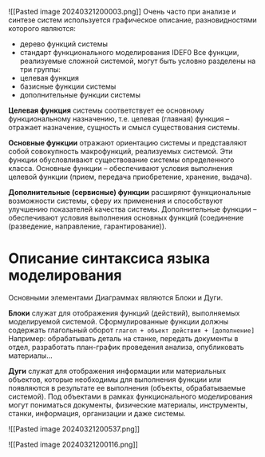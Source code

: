 
![[Pasted image 20240321200003.png]]
Очень часто при анализе и синтезе систем используется графическое описание, разновидностями которого являются:
- дерево функций системы
- стандарт функционального моделирования IDEF0
Все функции, реализуемые сложной системой, могут быть условно разделены на три группы:
- целевая функция
- базисные функции системы
- дополнительные функции системы

**Целевая функция** системы соответствует ее основному функциональному назначению, т.е. целевая (главная) функция – отражает назначение, сущность и смысл существования системы.

**Основные функции** отражают ориентацию системы и представляют собой совокупность макрофункций, реализуемых системой. Эти функции обусловливают существование системы определенного класса. Основные функции – обеспечивают условия выполнения целевой функции (прием, передача приобретение, хранение, выдача).

**Дополнительные (сервисные) функции** расширяют функциональные возможности системы, сферу их применения и способствуют улучшению показателей качества системы. Дополнительные функции – обеспечивают условия выполнения основных функций (соединение (разведение, направление, гарантирование)).


# Описание синтаксиса языка моделирования

Основными элементами Диаграммах являются Блоки и Дуги.

**Блоки** служат для отображения функций (действий), выполняемых моделируемой системой. Сформулированные функции должны содержать глагольный оборот
`глагол + объект действия + [дополнение]`
Например: обрабатывать деталь на станке, передать документы в отдел, разработать план-график проведения анализа, опубликовать материалы...

**Дуги** служат для отображения информации или материальных объектов, которые необходимы для выполнения функции или появляются в результате ее выполнения (объекты, обрабатываемые системой). Под объектами в рамках функционального моделирования могут пониматься документы, физические материалы, инструменты, станки, информация, организации и даже системы.

![[Pasted image 20240321200537.png]]

![[Pasted image 20240321200116.png]]